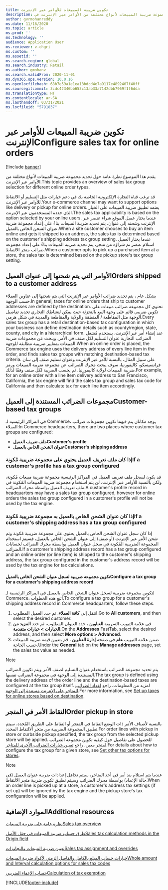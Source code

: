 ```yaml
---
title: تكوين ضريبة المبيعات للأوامر عبر الإنترنت
description: يوفر هذا الموضوع نظرة عامة على تحديد مجموعة ضريبة المبيعات لأنواع مختلفة من الأوامر عبر الإنترنت في Dynamics 365 Commerce.
author: gvrmohanreddy
ms.date: 11/16/2020
ms.topic: article
ms.prod: ''
ms.technology: ''
audience: Application User
ms.reviewer: v-chgri
ms.custom: ''
ms.assetid: ''
ms.search.region: global
ms.search.industry: Retail
ms.author: gmohanv
ms.search.validFrom: 2020-11-01
ms.dyn365.ops.version: 10.0.16
ms.openlocfilehash: 68b7e59a1e1ea18bdcd4e7a9117e4892407f40ff
ms.sourcegitcommit: 3cdc42346bb653c13ab33a7142dbb7969f1f6dda
ms.translationtype: HT
ms.contentlocale: ar-SA
ms.lasthandoff: 03/31/2021
ms.locfileid: "5791837"
---
```

# <a name="configure-sales-tax-for-online-orders"></a><span data-ttu-id="5ff7f-103">تكوين ضريبة المبيعات للأوامر عبر الإنترنت</span><span class="sxs-lookup"><span data-stu-id="5ff7f-103">Configure sales tax for online orders</span></span>

[!include [banner](includes/banner.md)]

<span data-ttu-id="5ff7f-104">يقدم هذا الموضوع نظرة عامة حول تحديد مجموعة ضريبة المبيعات لأنواع مختلفة من الأوامر عبر الإنترنت.</span><span class="sxs-lookup"><span data-stu-id="5ff7f-104">This topic provides an overview of sales tax group selection for different online order types.</span></span> 

<span data-ttu-id="5ff7f-105">قد ترغب قناة التجارة الإلكترونية الخاصة بك في دعم خيارات مثل التسليم أو الالتقاط للأوامر عبر الإنترنت.</span><span class="sxs-lookup"><span data-stu-id="5ff7f-105">Your e-commerce channel may want to support options like delivery or pickup for online orders.</span></span> <span data-ttu-id="5ff7f-106">يعتمد تطبيق ضريبة المبيعات على الخيار الذي حدده المستخدمون عبر الإنترنت.</span><span class="sxs-lookup"><span data-stu-id="5ff7f-106">The sales tax applicability is based on the option selected by your online users.</span></span> <span data-ttu-id="5ff7f-107">عندما يختار عميل الموقع شراء عنصر عبر الإنترنت وشحنه إلى عنوان، يتم تحديد ضريبة المبيعات بناءً على إعداد مجموعة ضريبة عنوان الشحن الخاص بالعميل.</span><span class="sxs-lookup"><span data-stu-id="5ff7f-107">When a site customer chooses to buy an item online and gets it shipped to an address, the sales tax is determined based on the customer's shipping address tax group setting.</span></span> <span data-ttu-id="5ff7f-108">عندما يختار العميل استلام عنصر تم شراؤه من متجر، يتم تحديد ضريبة المبيعات بناءً على إعداد مجموعة ضرائب متجر الالتقاط.</span><span class="sxs-lookup"><span data-stu-id="5ff7f-108">When a customer opts to pick up a purchased item at a store, the sales tax is determined based on the pickup store's tax group setting.</span></span> 

## <a name="orders-shipped-to-a-customer-address"></a><span data-ttu-id="5ff7f-109">الأوامر التي يتم شحنها إلى عنوان العميل</span><span class="sxs-lookup"><span data-stu-id="5ff7f-109">Orders shipped to a customer address</span></span> 

<span data-ttu-id="5ff7f-110">بشكل عام ، يتم تحديد ضرائب الأوامر عبر الإنترنت التي يتم شحنها إلى عناوين العملاء حسب الوجهة.</span><span class="sxs-lookup"><span data-stu-id="5ff7f-110">In general, taxes for online orders that ship to customer addresses are defined by the destination.</span></span> <span data-ttu-id="5ff7f-111">تحتوي كل مجموعة ضرائب مبيعات على تكوين ضريبي قائم على وجهة البيع بالتجزئة حيث يمكن لنشاطك التجاري تحديد تفاصيل الوجهة مثل المقاطعة / المنطقة والولاية والمقاطعة والمدينة في شكل هرمي.</span><span class="sxs-lookup"><span data-stu-id="5ff7f-111">Every sales tax group has a retail destination-based tax configuration in which your business can define destination details such as county/region, state, county, and city in a hierarchical form.</span></span> <span data-ttu-id="5ff7f-112">عند إنشاء أمر عبر الإنترنت، يستخدم مُشغل الضرائب التجارية عنوان التسليم لكل صنف في الأمر، ويبحث عن مجموعات ضريبة المبيعات بمعايير ضريبية مطابقة للوجهة.</span><span class="sxs-lookup"><span data-stu-id="5ff7f-112">When an online order is placed, the Commerce tax engine uses the delivery address of every line item in the order, and finds sales tax groups with matching destination-based tax criteria.</span></span> <span data-ttu-id="5ff7f-113">على سبيل المثال، بالنسبة للأمر عبر الإنترنت وعنوان تسليم صنف إلى سان فرانسيسكو، كاليفورنيا، سوف يبحث محرك الضرائب عن مجموعة ضريبة المبيعات ورمز ضريبة المبيعات لولاية كاليفورنيا، ثم يحسب الضريبة لكل صنف وفقًا لذلك.</span><span class="sxs-lookup"><span data-stu-id="5ff7f-113">For example, for an online order with a line item delivery address to San Francisco, California, the tax engine will find the sales tax group and sales tax code for California and then calculate tax for each line item accordingly.</span></span>  

## <a name="customer-based-tax-groups"></a><span data-ttu-id="5ff7f-114">مجموعات الضرائب المستندة إلى العميل</span><span class="sxs-lookup"><span data-stu-id="5ff7f-114">Customer-based tax groups</span></span>

<span data-ttu-id="5ff7f-115">في المراكز الرئيسية لـ Commerce، يوجد مكانان يتم فيهما تكوين مجموعات ضرائب العملاء:</span><span class="sxs-lookup"><span data-stu-id="5ff7f-115">In Commerce headquarters, there are two places where customer tax groups are configured:</span></span>

- <span data-ttu-id="5ff7f-116">**ملف تعريف العميل**</span><span class="sxs-lookup"><span data-stu-id="5ff7f-116">**Customer's profile**</span></span>
- <span data-ttu-id="5ff7f-117">**عنوان الشحن الخاص بالعميل**</span><span class="sxs-lookup"><span data-stu-id="5ff7f-117">**Customer's shipping address**</span></span>

### <a name="if-a-customers-profile-has-a-tax-group-configured"></a><span data-ttu-id="5ff7f-118">إذا كان ملف تعريف العميل يحتوي على مجموعة ضريبية مُكونة</span><span class="sxs-lookup"><span data-stu-id="5ff7f-118">If a customer's profile has a tax group configured</span></span>

<span data-ttu-id="5ff7f-119">قد يكون لسجل ملف تعريف العميل في المراكز الرئيسية مجموعة ضريبة مبيعات مُكونة، ولكن بالنسبة للأوامر عبر الإنترنت، لن يتم استخدام مجموعة ضريبة المبيعات المُكونة في ملف تعريف العميل بواسطة محرك الضرائب.</span><span class="sxs-lookup"><span data-stu-id="5ff7f-119">A customer's profile record in headquarters may have a sales tax group configured, however for online orders the sales tax group configured in a customer's profile will not be used by the tax engine.</span></span> 

### <a name="if-a-customers-shipping-address-has-a-tax-group-configured"></a><span data-ttu-id="5ff7f-120">إذا كان عنوان الشحن الخاص بالعميل به مجموعة ضريبية مُكونة</span><span class="sxs-lookup"><span data-stu-id="5ff7f-120">If a customer's shipping address has a tax group configured</span></span>

<span data-ttu-id="5ff7f-121">إذا كان سجل عنوان الشحن الخاص بالعميل يحتوي على مجموعة ضريبية مُكونة وتم شحن الأمر عبر الإنترنت (أو صنف) إلى عنوان الشحن الخاص بالعميل، فسيتم استخدام المجموعة الضريبية المُكونة في سجل عنوان العميل بواسطة محرك الضرائب لحسابات الضرائب.</span><span class="sxs-lookup"><span data-stu-id="5ff7f-121">If a customer's shipping address record has a tax group configured and an online order (or line item) is shipped to the customer's shipping address, the tax group configured in the customer's address record will be used by the tax engine for tax calculations.</span></span>

#### <a name="configure-a-tax-group-for-a-customers-shipping-address-record"></a><span data-ttu-id="5ff7f-122">تكوين مجموعة ضريبية لسجل عنوان الشحن الخاص بالعميل</span><span class="sxs-lookup"><span data-stu-id="5ff7f-122">Configure a tax group for a customer's shipping address record</span></span>

<span data-ttu-id="5ff7f-123">لتكوين مجموعة ضريبية لسجل عنوان الشحن الخاص بالعميل في المراكز الرئيسية لـ Commerce، اتبع هذه الخطوات.</span><span class="sxs-lookup"><span data-stu-id="5ff7f-123">To configure a tax group for a customer's shipping address record in Commerce headquarters, follow these steps.</span></span>

1. <span data-ttu-id="5ff7f-124">انتقل إلى **كافة العملاء**، ثم حدد العميل المطلوب.</span><span class="sxs-lookup"><span data-stu-id="5ff7f-124">Go to **All customers**, and then select the desired customer.</span></span> 
1. <span data-ttu-id="5ff7f-125">في علامة التبويب السريعة **العناوين** ، حدد العنوان المطلوب، ثم حدد **المزيد من الخيارات \> خيارات متقدمة**.</span><span class="sxs-lookup"><span data-stu-id="5ff7f-125">On the **Addresses** FastTab, select the desired address, and then select **More options \> Advanced**.</span></span> 
1. <span data-ttu-id="5ff7f-126">ضمن علامة التبويب **عام** في صفحة **إدارة العناوين** ، قم بتعيين قيمة ضريبة المبيعات حسب الحاجة.</span><span class="sxs-lookup"><span data-stu-id="5ff7f-126">Under the **General** tab on the **Manage addresses** page, set the sales tax value as needed.</span></span>

> [!NOTE]
> <span data-ttu-id="5ff7f-127">يتم تحديد مجموعة الضرائب باستخدام عنوان التسليم لصنف الأمر ويتم تكوين الضرائب المستندة إلى الوجهة في مجموعة الضرائب نفسها.</span><span class="sxs-lookup"><span data-stu-id="5ff7f-127">The tax group is defined using the delivery address of the order line and the destination-based taxes are configured at the tax group itself.</span></span> <span data-ttu-id="5ff7f-128">لمزيد من المعلومات، راجع [‏‫إعداد الضرائب للمتاجر على الإنترنت مستندة إلى الوجهة‬](https://docs.microsoft.com/dynamicsax-2012/appuser-itpro/set-up-taxes-for-online-stores-based-on-destination).</span><span class="sxs-lookup"><span data-stu-id="5ff7f-128">For more information, see [Set up taxes for online stores based on destination](https://docs.microsoft.com/dynamicsax-2012/appuser-itpro/set-up-taxes-for-online-stores-based-on-destination).</span></span>

## <a name="order-pickup-in-store"></a><span data-ttu-id="5ff7f-129">التقاط الأمر في المتجر</span><span class="sxs-lookup"><span data-stu-id="5ff7f-129">Order pickup in store</span></span>

<span data-ttu-id="5ff7f-130">بالنسبة لأصناف الأمر ذات الوضع التقاط في المتجر أو التقاط على الطريق المُحدد، سيتم تطبيق المجموعة الضريبية من متجر الالتقاط المحدد.</span><span class="sxs-lookup"><span data-stu-id="5ff7f-130">For order lines with pickup in store or curbside pickup specified, the tax group from the selected pickup store will be applied.</span></span> <span data-ttu-id="5ff7f-131">للحصول على تفاصيل حول كيفية تكوين مجموعة الضرائب لمتجر معين، راجع [تعيين خيارات الضرائب الأخرى للمتاجر](https://docs.microsoft.com/dynamicsax-2012/appuser-itpro/set-other-tax-options-for-stores).</span><span class="sxs-lookup"><span data-stu-id="5ff7f-131">For details about how to configure the tax group for a given store, see [Set other tax options for stores](https://docs.microsoft.com/dynamicsax-2012/appuser-itpro/set-other-tax-options-for-stores).</span></span>

> [!NOTE]
> <span data-ttu-id="5ff7f-132">عندما يتم استلام بند أمر في أحد المتاجر، سيتم تجاهل إعدادات ضريبة عنوان العميل (في حالة الإعداد) بواسطة محرك الضرائب وسيتم تطبيق تكوين ضريبة متجر الالتقاط.</span><span class="sxs-lookup"><span data-stu-id="5ff7f-132">When an order line is picked up at a store, a customer's address tax settings (if set up) will be ignored by the tax engine and the pickup store's tax configuration will be applied.</span></span> 

## <a name="additional-resources"></a><span data-ttu-id="5ff7f-133">الموارد الإضافية</span><span class="sxs-lookup"><span data-stu-id="5ff7f-133">Additional resources</span></span>

[<span data-ttu-id="5ff7f-134">نظرة عامة على ضريبة المبيعات</span><span class="sxs-lookup"><span data-stu-id="5ff7f-134">Sales tax overview</span></span>](https://docs.microsoft.com/dynamics365/finance/general-ledger/indirect-taxes-overview?toc=/dynamics365/commerce/toc.json) 

[<span data-ttu-id="5ff7f-135">طرق حساب ضريبة المبيعات في حقل الأصل</span><span class="sxs-lookup"><span data-stu-id="5ff7f-135">Sales tax calculation methods in the Origin field</span></span>](https://docs.microsoft.com/dynamics365/finance/general-ledger/sales-tax-calculation-methods-origin-field?toc=/dynamics365/commerce/toc.json) 

[<span data-ttu-id="5ff7f-136"> تعيين ضريبة المبيعات والتجاوزات</span><span class="sxs-lookup"><span data-stu-id="5ff7f-136">Sales tax assignment and overrides</span></span>](https://docs.microsoft.com/dynamics365/supply-chain/procurement/tasks/sales-tax-assignment-overrides?toc=/dynamics365/commerce/toc.json) 

[<span data-ttu-id="5ff7f-137">خيارات حساب المبلغ بالكامل والفاصل الزمني لأكواد ضريبة المبيعات</span><span class="sxs-lookup"><span data-stu-id="5ff7f-137">Whole amount and Interval calculation options for sales tax codes</span></span>](https://docs.microsoft.com/dynamics365/finance/general-ledger/whole-amount-interval-options-sales-tax-codes?toc=/dynamics365/commerce/toc.json) 

[<span data-ttu-id="5ff7f-138">حساب الإعفاء الضريبي</span><span class="sxs-lookup"><span data-stu-id="5ff7f-138">Calculation of tax exemption</span></span>](tax-exempt-price-inclusive.md) 



[!INCLUDE[footer-include](../includes/footer-banner.md)]